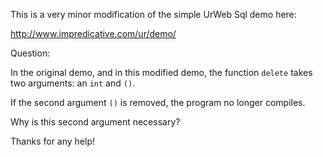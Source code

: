 This is a very minor modification of the simple UrWeb Sql demo here:

http://www.impredicative.com/ur/demo/

Question:

In the original demo, and in this modified demo, the function `delete` takes two arguments: an `int` and `()`.

If the second argument `()` is removed, the program no longer compiles.

Why is this second argument necessary?

Thanks for any help!
